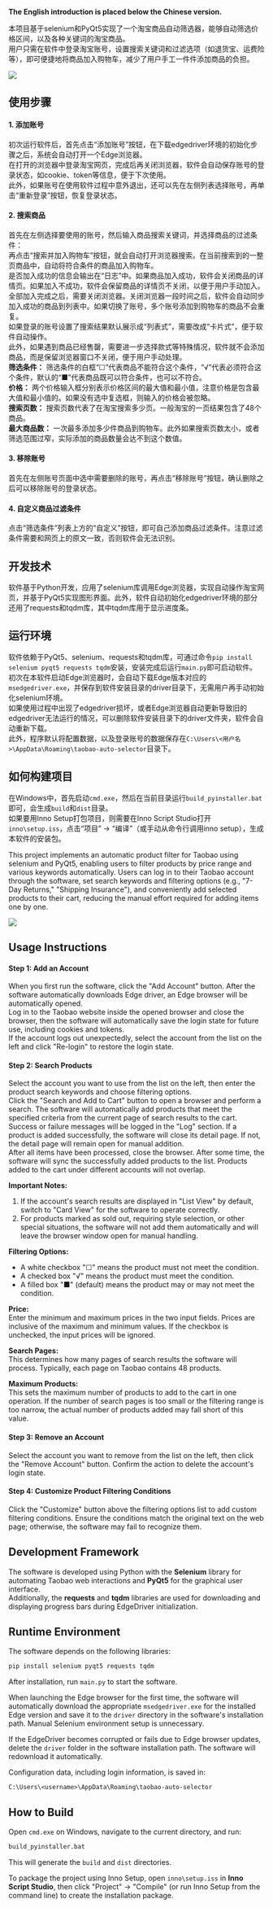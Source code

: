 **The English introduction is placed below the Chinese version.**

本项目基于selenium和PyQt5实现了一个淘宝商品自动筛选器，能够自动筛选价格区间，以及各种关键词的淘宝商品。  
用户只需在软件中登录淘宝账号，设置搜索关键词和过滤选项（如退货宝、运费险等），即可便捷地将商品加入购物车，减少了用户手工一件件添加商品的负担。

![](https://i-blog.csdnimg.cn/direct/16d00dfa333746c5abc6dcf3b2f407ae.png)

## 使用步骤

#### 1.	添加账号
初次运行软件后，首先点击“添加账号”按钮，在下载edgedriver环境的初始化步骤之后，系统会自动打开一个Edge浏览器。  
在打开的浏览器中登录淘宝网页，完成后再关闭浏览器，软件会自动保存账号的登录状态，如cookie、token等信息，便于下次使用。  
此外，如果账号在使用软件过程中意外退出，还可以先在左侧列表选择账号，再单击“重新登录”按钮，恢复登录状态。  

#### 2.	搜索商品
首先在左侧选择要使用的账号，然后输入商品搜索关键词，并选择商品的过滤条件：  
再点击“搜索并加入购物车”按钮，就会自动打开浏览器搜索。在当前搜索到的一整页商品中，自动将符合条件的商品加入购物车。  
是否加入成功的信息会输出在“日志”中。如果商品加入成功，软件会关闭商品的详情页。如果加入不成功，软件会保留商品的详情页不关闭，以便于用户手动加入。  
全部加入完成之后，需要关闭浏览器。关闭浏览器一段时间之后，软件会自动同步加入成功的商品到列表中。如果切换了账号，多个账号添加到购物车的商品不会重复。  
如果登录的账号设置了搜索结果默认展示成“列表式”，需要改成“卡片式”，便于软件自动操作。  
此外，如果遇到商品已经售罄，需要进一步选择款式等特殊情况，软件就不会添加商品，而是保留浏览器窗口不关闭，便于用户手动处理。  
**筛选条件：**
筛选条件的白框“☐”代表商品不能符合这个条件，“√”代表必须符合这个条件，默认的“■”代表商品既可以符合条件，也可以不符合。  
**价格：**
两个价格输入框分别表示价格区间的最大值和最小值，注意价格是包含最大值和最小值的。如果没有选中复选框，则输入的价格会被忽略。  
**搜索页数：**
搜索页数代表了在淘宝搜索多少页。一般淘宝的一页结果包含了48个商品。  
**最大商品数：**
一次最多添加多少件商品到购物车。此外如果搜索页数太小，或者筛选范围过窄，实际添加的商品数量会达不到这个数值。  

#### 3.	移除账号
首先在左侧账号页面中选中需要删除的账号，再点击“移除账号”按钮，确认删除之后可以移除账号的登录状态。  

#### 4.	自定义商品过滤条件
点击“筛选条件”列表上方的“自定义”按钮，即可自己添加商品过滤条件。注意过滤条件需要和网页上的原文一致，否则软件会无法识别。  

## 开发技术
软件基于Python开发，应用了selenium库调用Edge浏览器，实现自动操作淘宝网页，并基于PyQt5实现图形界面。此外，软件自动初始化edgedriver环境的部分还用了requests和tqdm库，其中tqdm库用于显示进度条。  

## 运行环境
软件依赖于PyQt5、selenium、requests和tqdm库，可通过命令`pip install selenium pyqt5 requests tqdm`安装，安装完成后运行`main.py`即可启动软件。  
初次在本软件启动Edge浏览器时，会自动下载Edge版本对应的`msedgedriver.exe`，并保存到软件安装目录的driver目录下，无需用户再手动初始化selenium环境。  
如果使用过程中出现了edgedriver损坏，或者Edge浏览器自动更新导致旧的edgedriver无法运行的情况，可以删除软件安装目录下的driver文件夹，软件会自动重新下载。  
此外，程序默认将配置数据，以及登录账号的数据保存在`C:\Users\<用户名>\AppData\Roaming\taobao-auto-selector`目录下。  

## 如何构建项目

在Windows中，首先启动`cmd.exe`，然后在当前目录运行`build_pyinstaller.bat`即可，会生成`build`和`dist`目录。  
如果要用Inno Setup打包项目，则需要在Inno Script Studio打开`inno\setup.iss`，点击“项目” -> “编译”（或手动从命令行调用inno setup），生成本软件的安装包。  


This project implements an automatic product filter for Taobao using selenium and PyQt5, enabling users to filter products by price range and various keywords automatically. Users can log in to their Taobao account through the software, set search keywords and filtering options (e.g., "7-Day Returns," "Shipping Insurance"), and conveniently add selected products to their cart, reducing the manual effort required for adding items one by one.  

![](https://i-blog.csdnimg.cn/direct/16d00dfa333746c5abc6dcf3b2f407ae.png)

## Usage Instructions

#### Step 1: Add an Account  
When you first run the software, click the "Add Account" button. After the software automatically downloads Edge driver, an Edge browser will be automatically opened.  
Log in to the Taobao website inside the opened browser and close the browser, then the software will automatically save the login state for future use, including cookies and tokens.  
If the account logs out unexpectedly, select the account from the list on the left and click "Re-login" to restore the login state.  

#### Step 2: Search Products  
Select the account you want to use from the list on the left, then enter the product search keywords and choose filtering options.  
Click the "Search and Add to Cart" button to open a browser and perform a search. The software will automatically add products that meet the specified criteria from the current page of search results to the cart.  
Success or failure messages will be logged in the "Log" section. If a product is added successfully, the software will close its detail page. If not, the detail page will remain open for manual addition.  
After all items have been processed, close the browser. After some time, the software will sync the successfully added products to the list. Products added to the cart under different accounts will not overlap.  

**Important Notes:**  
1. If the account's search results are displayed in "List View" by default, switch to "Card View" for the software to operate correctly.  
2. For products marked as sold out, requiring style selection, or other special situations, the software will not add them automatically and will leave the browser window open for manual handling.  

**Filtering Options:**  
- A white checkbox "☐" means the product must not meet the condition.  
- A checked box "√" means the product must meet the condition.  
- A filled box "■" (default) means the product may or may not meet the condition.  

**Price:**  
Enter the minimum and maximum prices in the two input fields. Prices are inclusive of the maximum and minimum values. If the checkbox is unchecked, the input prices will be ignored.  

**Search Pages:**  
This determines how many pages of search results the software will process. Typically, each page on Taobao contains 48 products.  

**Maximum Products:**  
This sets the maximum number of products to add to the cart in one operation. If the number of search pages is too small or the filtering range is too narrow, the actual number of products added may fall short of this value.  

#### Step 3: Remove an Account  
Select the account you want to remove from the list on the left, then click the "Remove Account" button. Confirm the action to delete the account's login state.  

#### Step 4: Customize Product Filtering Conditions  
Click the "Customize" button above the filtering options list to add custom filtering conditions. Ensure the conditions match the original text on the web page; otherwise, the software may fail to recognize them.  

## Development Framework
  The software is developed using Python with the **Selenium** library for automating Taobao web interactions and **PyQt5** for the graphical user interface.  
  Additionally, the **requests** and **tqdm** libraries are used for downloading and displaying progress bars during EdgeDriver initialization.  

## Runtime Environment
  The software depends on the following libraries:  
  ```bash
  pip install selenium pyqt5 requests tqdm
  ```  
  After installation, run `main.py` to start the software.  

  When launching the Edge browser for the first time, the software will automatically download the appropriate `msedgedriver.exe` for the installed Edge version and save it to the `driver` directory in the software's installation path. Manual Selenium environment setup is unnecessary.  

  If the EdgeDriver becomes corrupted or fails due to Edge browser updates, delete the `driver` folder in the software installation path. The software will redownload it automatically.  

  Configuration data, including login information, is saved in:  
  ```
  C:\Users\<username>\AppData\Roaming\taobao-auto-selector
  ```  

## How to Build

Open `cmd.exe` on Windows, navigate to the current directory, and run:  
```bash
build_pyinstaller.bat
```  
This will generate the `build` and `dist` directories.  

To package the project using Inno Setup, open `inno\setup.iss` in **Inno Script Studio**, then click "Project" -> "Compile" (or run Inno Setup from the command line) to create the installation package.  